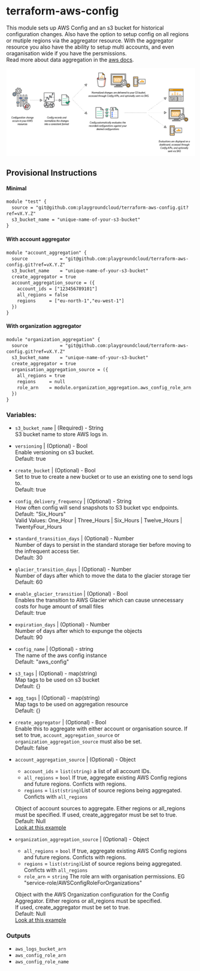 # terraform-aws-config

This module sets up AWS Config and an s3 bucket for historical configuration changes.
Also have the option to setup config on all regions or mutiple regions via the aggregator resource.
With the aggregator resource you also have the ability to setup multi accounts, and even oraganisation wide if you have the persmissions.  
Read more about data aggregation in the [aws docs](https://docs.aws.amazon.com/config/latest/developerguide/aggregate-data.html).

![image](./test/picture/config.png)

## Provisional Instructions

#### Minimal

```hcl
module "test" {
  source = "git@github.com:playgroundcloud/terraform-aws-config.git?ref=vX.Y.Z"
  s3_bucket_name = "unique-name-of-your-s3-bucket"
}
```

#### With account aggregator

```hcl
module "account_aggregation" {
  source            = "git@github.com:playgroundcloud/terraform-aws-config.git?ref=vX.Y.Z"
  s3_bucket_name    = "unique-name-of-your-s3-bucket"
  create_aggregator = true
  account_aggregation_source = ({
    account_ids = ["123456789101"]
    all_regions = false
    regions     = ["eu-north-1","eu-west-1"]
  })
}

```

#### With organization aggregator

```hcl
module "organization_aggregation" {
  source            = "git@github.com:playgroundcloud/terraform-aws-config.git?ref=vX.Y.Z"
  s3_bucket_name    = "unique-name-of-your-s3-bucket"
  create_aggregator = true
  organisation_aggregation_source = ({
    all_regions = true
    regions     = null
    role_arn    = module.organization_aggregation.aws_config_role_arn
  })
}

```

### Variables:

- `s3_bucket_name` | (Required) - String  
  S3 bucket name to store AWS logs in.

- `versioning` | (Optional) - Bool  
  Enable versioning on s3 bucket.  
  Default: true

- `create_bucket` | (Optional) - Bool  
  Set to true to create a new bucket or to use an existing one to send logs to.  
  Default: true

- `config_delivery_frequency` | (Optional) - String  
  How often config will send snapshots to S3 bucket vpc endpoints.  
  Default: "Six_Hours"  
  Valid Values: One_Hour | Three_Hours | Six_Hours | Twelve_Hours | TwentyFour_Hours

- `standard_transition_days` | (Optional) - Number  
  Number of days to persist in the standard storage tier before moving to the infrequent access tier.  
  Default: 30

- `glacier_transition_days` | (Optional) - Number  
  Number of days after which to move the data to the glacier storage tier  
  Default: 60

- `enable_glacier_transition` | (Optional) - Bool  
  Enables the transition to AWS Glacier which can cause unnecessary costs for huge amount of small files  
  Default: true

- `expiration_days` | (Optional) - Number  
  Number of days after which to expunge the objects  
  Default: 90

- `config_name` | (Optional) - string  
  The name of the aws config instance  
  Default: "aws_config"

- `s3_tags` | (Optional) - map(string)  
  Map tags to be used on s3 bucket  
  Default: {}

- `agg_tags` | (Optional) - map(string)  
  Map tags to be used on aggregation resource  
  Default: {}

- `create_aggregator` | (Optional) - Bool  
  Enable this to aggregate with either account or organisation source. If set to true, `account_aggregation_source` or `organization_aggregation_source` must also be set.  
  Default: false

- `account_aggregation_source` | (Optional) - Object

  - `account_ids` = `list(string)` a list of all account IDs.
  - `all_regions` = `bool` If true, aggregate existing AWS Config regions and future regions. Conficts with regions.
  - `regions` = `list(string)`List of source regions being aggregated. Conficts with `all_regions`

  Object of account sources to aggregate. Either regions or all_regions must be specified.
  If used, create_aggregator must be set to true.  
  Default: Null  
  [Look at this example](./test/example_account_aggregation/main.tf)

- `organization_aggregation_source` | (Optional) - Object

  - `all_regions` = `bool` If true, aggregate existing AWS Config regions and future regions. Conficts with regions.
  - `regions` = `list(string)`List of source regions being aggregated. Conficts with `all_regions`
  - `role_arn` = `string` The role arn with organisation permissions.
    EG "service-role/AWSConfigRoleForOrganizations"

  Object with the AWS Organization configuration for the Config Aggregator. Either regions or all_regions must be specified.  
  If used, create_aggregator must be set to true.  
  Default: Null  
  [Look at this example](./test/example_organisation_aggregation/main.tf)

### Outputs

- `aws_logs_bucket_arn`
- `aws_config_role_arn`
- `aws_config_role_name`
